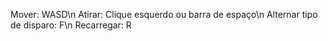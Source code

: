Mover: WASD\n
Atirar: Clique esquerdo ou barra de espaço\n
Alternar tipo de disparo: F\n
Recarregar: R
